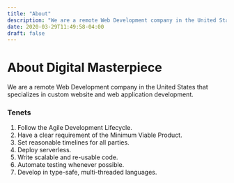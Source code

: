 ```yaml
---
title: "About"
description: "We are a remote Web Development company in the United States that specializes in custom website and web application development."
date: 2020-03-29T11:49:58-04:00
draft: false
---
```


# About Digital Masterpiece

We are a remote Web Development company in the United States that specializes in custom website and web application development.

### Tenets

1. Follow the Agile Development Lifecycle.
2. Have a clear requirement of the Minimum Viable Product.
3. Set reasonable timelines for all parties.
4. Deploy serverless.
5. Write scalable and re-usable code.
6. Automate testing whenever possible.
7. Develop in type-safe, multi-threaded languages.